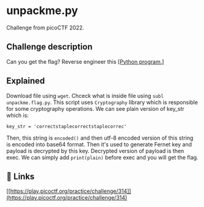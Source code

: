 
# unpackme.py

Challenge from picoCTF 2022.



## Challenge description

Can you get the flag? Reverse engineer this [[Python program.]](https://artifacts.picoctf.net/c/465/unpackme.flag.py)

## Explained

Download file using ```wget```. Chceck what is inside file using ```subl unpackme.flag.py```. This script uses ```Cryptography``` library which is responsible for some cryptography operations. We can see plain version of key_str which is:

```python3
key_str = 'correctstaplecorrectstaplecorrec'
```
Then, this string is ```encoded()```  and then utf-8 encoded version of this string is encoded into base64 format. Then it's used to generate Fernet key and payload is decrypted by this key. Decrypted version of payload is then exec. We can simply add ```print(plain)``` before exec and you will get the flag.


## 🔗 Links
[[https://play.picoctf.org/practice/challenge/314]](https://play.picoctf.org/practice/challenge/314)

